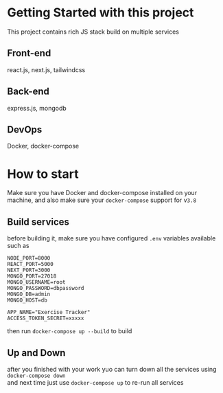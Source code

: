 # Getting Started with this project

This project contains rich JS stack build on multiple services

## Front-end

react.js, next.js, tailwindcss

## Back-end

express.js, mongodb

## DevOps

Docker, docker-compose

# How to start

Make sure you have Docker and docker-compose installed on your machine,
and also make sure your `docker-compose` support for v`3.8`

## Build services

before building it, make sure you have configured `.env` variables available such as
```
NODE_PORT=8000
REACT_PORT=5000
NEXT_PORT=3000
MONGO_PORT=27018
MONGO_USERNAME=root
MONGO_PASSWORD=dbpassword
MONGO_DB=admin
MONGO_HOST=db

APP_NAME="Exercise Tracker"
ACCESS_TOKEN_SECRET=xxxxx
```
then run `docker-compose up --build` to build

## Up and Down

after you finished with your work yuo can turn down all the services using `docker-compose down`\
and next time just use `docker-compose up` to re-run all services

